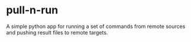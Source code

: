 # pull-n-run

A simple python app for running a set of commands from remote sources and pushing result files to remote targets.
